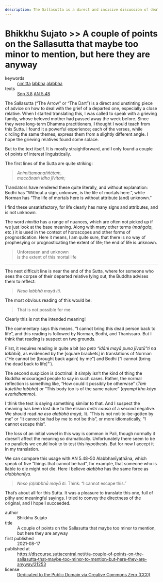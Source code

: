 ```yaml
---
description: The Sallasutta is a direct and incisive discussion of death and grieving, and this discusses some minor translation issues.
---
```


# Bhikkhu Sujato >> A couple of points on the Sallasutta that maybe too minor to mention, but here they are anyway

<dl class='metadata'>
<dt id='keywords'>keywords</dt>
    <dd property='dc:subject'>
        <a  target='_blank' rel='noopener' href='https://suttacentral.net/define/nimitta'>nimitta</a>
        <a  target='_blank' rel='noopener' href='https://suttacentral.net/define/labbha'>labbha</a>
        <a  target='_blank' rel='noopener' href='https://suttacentral.net/define/alabbha'>alabbha</a>
    </dd>
<dt id='uid_sutta'>texts</dt>
    <dd property='dc:identifier'>
        <a  target='_blank' rel='noopener' href='https://suttacentral.net/snp3.8'>Snp 3.8</a>
        <a  target='_blank' rel='noopener' href='https://suttacentral.net/an5.48'>AN 5.48</a>
    </dd>
</dl>

The Sallasutta (“The Arrow” or “The Dart”) is a direct and unstinting piece of advice on how to deal with the grief of a departed one, especially a close relative. When I started translating this, I was called to speak with a grieving family, whose beloved mother had passed away the week before. Since they were long-term Dhamma practitioners, I thought I would teach from this Sutta. I found it a powerful experience; each of the verses, while circling the same themes, express them from a slightly different angle. I hope the grieving relatives found some solace.

But to the text itself. It is mostly straightforward, and I only found a couple of points of interest linguistically.

The first lines of the Sutta are quite striking:

>*Animittamanaññātaṁ,*  
>*maccānaṁ idha jīvitaṁ;*  

Translators have rendered these quite literally, and without explanation: Bodhi has “Without a sign, unknown, is the life of mortals here.”, while Norman has “The life of mortals here is without attribute (and) unknown.”

I find these unsatisfactory, for life clearly has many signs and attributes, and is not unknown.

The word _nimitta_ has a range of nuances, which are often not picked up if we just look at the base meaning. Along with many other terms (_maṅgala_, etc.) it is used in the context of horoscopes and other forms of prognostication. Here it means, I am quite sure, that there is no way of prophesying or prognosticating the extent of life; the end of life is unknown.

>Unforeseen and unknown  
>is the extent of this mortal life

***

The next difficult line is near the end of the Sutta, where for someone who sees the corpse of their departed relative lying out, the Buddha advises them to reflect:

>*Neso labbhā mayā iti.*

The most obvious reading of this would be:

>That is not possible for me.

Clearly this is not the intended meaning!

The commentary says this means, “I cannot bring this dead person back to life”, and this reading is followed by Norman, Bodhi, and Thanissaro. But I think that reading is suspect on two grounds. 

First, it requires reading in quite a bit (_so peto “idāni mayā puna jīvatū”ti na labbhā_), as evidenced by the [square brackets] in translations of Norman (“He cannot be [brought back again] by me”) and Bodhi (“I cannot [bring the dead back to life]”’).

 The second suspicion is doctrinal: it simply isn’t the kind of thing the Buddha encouraged people to say in such cases. Rather, the normal reflection is something like, “How could it possibly be otherwise” (_Taṁ kutettha labbhā_) or “This body too is of the same nature” (_ayampi kho kāyo evaṁdhammo_). 

 I think the text is saying something similar to that. And I suspect the meaning has been lost due to the elision *metri causa* of a second negative. We should read _na eso alabbhā mayā_, lit. “This is not not-to-be-gotten by me” or “It cannot be had by me to not be this”, or more idiomatically, “I cannot escape this”. 

 The loss of an initial vowel in this way is common in Pali, though normally it doesn’t affect the meaning so dramatically. Unfortunately there seem to be no parallels we could look to to test this hypothesis. But for now I accept it in my translation.

 We can compare this usage with AN 5.48–50 Alabbhanīyaṭhāna, which speak of five “things that cannot be had”, for example, that someone who is liable to die might not die. Here I believe _alabbha_  has the same force as _alabbhanīya_.

>*Neso (a)labbhā mayā iti.*
>Think: “I cannot escape this.”

 That’s about all for this Sutta. It was a pleasure to translate this one, full of pithy and meaningful sayings. I tried to convey the directness of the original, and I hope I succeeded.

<footer>
<dl class='metadata'>
<dt id='author'>author</dt>
    <dd property='dc:creator'>Bhikkhu Sujato</dd>
<dt id='title'>title</dt>
    <dd property='dc:title'>A couple of points on the Sallasutta that maybe too minor to mention, but here they are anyway</dd>
<dt id='first_published_date'>first published</dt>
    <dd property='dc:date'>2021-08-17</dd>
<dt id='first_published_url'>published at</dt>
<dd property='dc:source'>
        <a  target='_blank' rel='noopener' href='https://discourse.suttacentral.net/t/a-couple-of-points-on-the-sallasutta-that-maybe-too-minor-to-mention-but-here-they-are-anyway/21253'>https://discourse.suttacentral.net/t/a-couple-of-points-on-the-sallasutta-that-maybe-too-minor-to-mention-but-here-they-are-anyway/21253</a>
</dd>
    <dt id='license'>license</dt>
    <dd property='dc:rights'>
        <a  target='_blank' rel='noopener' href='https://creativecommons.org/publicdomain/zero/1.0/legalcode'>Dedicated to the Public Domain via Creative Commons Zero (CC0)</a>
    </dd>
</dl>
</footer>